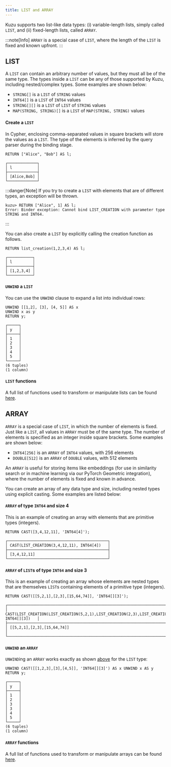 ```yaml
---
title: LIST and ARRAY
---
```


Kuzu supports two list-like data types: (i) variable-length lists, simply called `LIST`, and (ii)
fixed-length lists, called `ARRAY`.

:::note[Info]
`ARRAY` is a special case of `LIST`, where the length of the `LIST` is fixed and known upfront.
:::

## LIST

A `LIST` can contain an arbitrary number of values, but they must all be of the same type. The types
inside a `LIST` can be any of those supported by Kuzu, including nested/complex types. Some examples are shown below:

- `STRING[]` is a `LIST` of `STRING` values
- `INT64[]` is a `LIST` of `INT64` values
- `STRING[][]` is a `LIST` of `LIST` of `STRING` values
- `MAP(STRING, STRING)[]` is a `LIST` of `MAP(STRING, STRING)` values

#### Create a `LIST`

In Cypher, enclosing comma-separated values in square brackets will store the values as a `LIST`. The type
of the elements is inferred by the query parser during the binding stage.

```cypher
RETURN ["Alice", "Bob"] AS l;
```

```table
┌─────────────┐
│ l           │
├─────────────┤
│ [Alice,Bob] │
└─────────────┘
```

:::danger[Note]
If you try to create a `LIST` with elements that are of different types, an exception will be thrown.

```cypher
kuzu> RETURN ["Alice", 1] AS l;
Error: Binder exception: Cannot bind LIST_CREATION with parameter type STRING and INT64.
```
:::

You can also create a `LIST` by explicitly calling the creation function as follows.

```cypher
RETURN list_creation(1,2,3,4) AS l;
```

```table
┌───────────┐
│ l         │
├───────────┤
│ [1,2,3,4] │
└───────────┘
```

#### `UNWIND` a `LIST`

You can use the `UNWIND` clause to expand a list into individual rows:
```cypher
UNWIND [[1,2], [3], [4, 5]] AS x 
UNWIND x as y 
RETURN y;
```

```table
┌─────┐
│ y   │
├─────┤
│ 1   │
│ 2   │
│ 3   │
│ 4   │
│ 5   │
└─────┘
(6 tuples)
(1 column)
```

#### `LIST` functions

A full list of functions used to transform or manipulate lists can be found [here](/cypher/expressions/list-functions).

## ARRAY

`ARRAY` is a special case of `LIST`, in which the number of elements is fixed. Just like a `LIST`,
all values in `ARRAY` must be of the same type. The number of elements is specified as an
integer inside square brackets. Some examples are shown below:

- `INT64[256]` is an `ARRAY` of `INT64` values, with 256 elements
- `DOUBLE[512]` is an `ARRAY` of `DOUBLE` values, with 512 elements

An `ARRAY` is useful for storing items like embeddings (for use in similarity search or in machine learning
via our PyTorch Geometric integration), where the number of elements is fixed and known in advance.

You can create an array of any data type and size, including nested types using explicit casting.
Some examples are listed below:

#### `ARRAY` of type `INT64` and size 4

This is an example of creating an array with elements that are primitive types (integers).

```cypher
RETURN CAST([3,4,12,11], 'INT64[4]');
```

```table
┌────────────────────────────────────────────┐
│ CAST(LIST_CREATION(3,4,12,11), INT64[4])   │
├────────────────────────────────────────────┤
│ [3,4,12,11]                                │
└────────────────────────────────────────────┘
```

#### `ARRAY` of `LIST`s of type `INT64` and size 3

This is an example of creating an array whose elements are nested types that are themselves `LIST`s
containing elements of a primitive type (integers).

```cypher
RETURN CAST([[5,2,1],[2,3],[15,64,74]], 'INT64[][3]');
```

```table
┌────────────────────────────────────────────────────────────────────────────────────────────────────┐
│ CAST(LIST_CREATION(LIST_CREATION(5,2,1),LIST_CREATION(2,3),LIST_CREATION(15,64,74)), INT64[][3])   │
├────────────────────────────────────────────────────────────────────────────────────────────────────┤
│ [[5,2,1],[2,3],[15,64,74]]                                                                         │
└────────────────────────────────────────────────────────────────────────────────────────────────────┘
```

#### `UNWIND` an `ARRAY`

`UNWIND`ing an `ARRAY` works exactly as shown [above](#unwind-a-list) for the `LIST` type:

```cypher
UNWIND CAST([[1,2,3],[3],[4,5]], 'INT64[][3]') AS x UNWIND x AS y RETURN y;
```

```table
┌─────┐
│ y   │
├─────┤
│ 1   │
│ 2   │
│ 3   │
│ 3   │
│ 4   │
│ 5   │
└─────┘
(6 tuples)
(1 column)
```

#### `ARRAY` functions

A full list of functions used to transform or manipulate arrays can be found [here](/cypher/expressions/array-functions).
